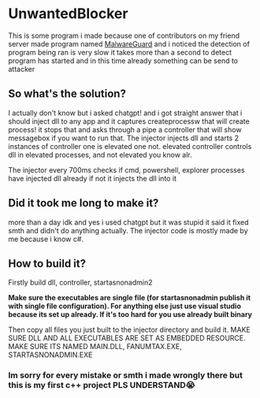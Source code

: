 # UnwantedBlocker
This is some program i made because one of contributors on my friend server made program named [MalwareGuard](https://github.com/0xresetti/malwareguard) and i noticed the detection of program being ran is very slow it takes more than a second to detect program has started and in this time already something can be send to attacker
## So what's the solution?
I actually don't know but i asked chatgpt! and i got straight answer that i should inject dll to any app and it captures createprocessw that will create process! it stops that and asks through a pipe a controller that will show messagebox if you want to run that. The injector injects dll and starts 2 instances of controller one is elevated one not. elevated controller controls dll in elevated processes, and not elevated you know alr.

The injector every 700ms checks if cmd, powershell, explorer processes have injected dll already if not it injects the dll into it
## Did it took me long to make it?
more than a day idk and yes i used chatgpt but it was stupid it said it fixed smth and didn't do anything actually. The injector code is mostly made by me because i know c#.

## How to build it?
Firstly build dll, controller, startasnonadmin2

**Make sure the executables are single file (for startasnonadmin publish it with single file configuration). For anything else just use visual studio because its set up already. If it's too hard for you use already built binary**

Then copy all files you just built to the injector directory and build it. MAKE SURE DLL AND ALL EXECUTABLES ARE SET AS EMBEDDED RESOURCE. MAKE SURE ITS NAMED MAIN.DLL, FANUMTAX.EXE, STARTASNONADMIN.EXE

### Im sorry for every mistake or smth i made wrongly there but this is my first c++ project PLS UNDERSTAND😭
